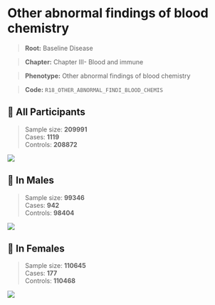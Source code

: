 # Other abnormal findings of blood chemistry

> **Root:** Baseline Disease  

> **Chapter:** Chapter III- Blood and immune  

> **Phenotype:** Other abnormal findings of blood chemistry  

> **Code:** `R18_OTHER_ABNORMAL_FINDI_BLOOD_CHEMIS`

## 🧪 All Participants  
> Sample size: **209991**  
> Cases: **1119**  
> Controls: **208872**
<img src="/Disease/Figures/ALL/Baseline/R18_OTHER_ABNORMAL_FINDI_BLOOD_CHEMIS.png"/>
<CsvTable src="/Disease_Data/ALL/Baseline/LG_R18_OTHER_ABNORMAL_FINDI_BLOOD_CHEMIS.csv" label="🔍 View full results" />

## 👨 In Males  
> Sample size: **99346**  
> Cases: **942**  
> Controls: **98404**
<img src="/Disease/Figures/Male/Baseline/R18_OTHER_ABNORMAL_FINDI_BLOOD_CHEMIS.png"/>
<CsvTable src="/Disease_Data/Male/Baseline/LG_R18_OTHER_ABNORMAL_FINDI_BLOOD_CHEMIS.csv" label="🔍 View full results" />

## 👩 In Females  
> Sample size: **110645**  
> Cases: **177**  
> Controls: **110468**
<img src="/Disease/Figures/Female/Baseline/R18_OTHER_ABNORMAL_FINDI_BLOOD_CHEMIS.png"/>
<CsvTable src="/Disease_Data/Female/Baseline/LG_R18_OTHER_ABNORMAL_FINDI_BLOOD_CHEMIS.csv" label="🔍 View full results" />
